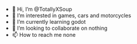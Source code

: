 - 👋 Hi, I’m @TotallyXSoup
- 👀 I’m interested in games, cars and motorcycles
- 🌱 I’m currently learning godot
- 💞️ I’m looking to collaborate on nothing
- 📫 How to reach me none

<!---
TotallyXSoup/TotallyXSoup is a ✨ special ✨ repository because its `README.md` (this file) appears on your GitHub profile.
You can click the Preview link to take a look at your changes.
--->
